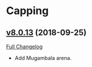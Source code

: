 # Capping

## [v8.0.13](https://github.com/BigWigsMods/Capping/tree/v8.0.13) (2018-09-25)
[Full Changelog](https://github.com/BigWigsMods/Capping/compare/v8.0.12...v8.0.13)

- Add Mugambala arena.  
